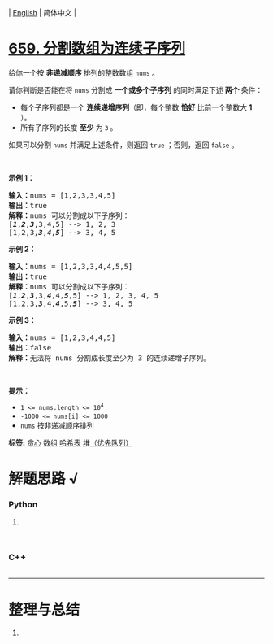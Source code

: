 | [English](README_EN.md) | 简体中文 |

# [659. 分割数组为连续子序列](https://leetcode.cn/problems/split-array-into-consecutive-subsequences)
<p>给你一个按 <strong>非递减顺序</strong> 排列的整数数组 <code>nums</code> 。</p>

<p>请你判断是否能在将 <code>nums</code> 分割成 <strong>一个或多个子序列</strong> 的同时满足下述 <strong>两个</strong> 条件：</p>

<div class="original__bRMd">
<div>
<ul>
	<li>每个子序列都是一个 <strong>连续递增序列</strong>（即，每个整数 <strong>恰好</strong> 比前一个整数大 <strong>1</strong> ）。</li>
	<li>所有子序列的长度 <strong>至少</strong> 为 <code>3</code><strong> </strong>。</li>
</ul>

<p>如果可以分割 <code>nums</code> 并满足上述条件，则返回 <code>true</code> ；否则，返回 <code>false</code> 。</p>
</div>
</div>

<p>&nbsp;</p>

<p><strong class="example">示例 1：</strong></p>

<pre>
<strong>输入：</strong>nums = [1,2,3,3,4,5]
<strong>输出：</strong>true
<strong>解释：</strong>nums 可以分割成以下子序列：
[<em><strong>1</strong></em>,<em><strong>2</strong></em>,<em><strong>3</strong></em>,3,4,5] --&gt; 1, 2, 3
[1,2,3,<em><strong>3</strong></em>,<em><strong>4</strong></em>,<em><strong>5</strong></em>] --&gt; 3, 4, 5
</pre>

<p><strong class="example">示例 2：</strong></p>

<pre>
<strong>输入：</strong>nums = [1,2,3,3,4,4,5,5]
<strong>输出：</strong>true
<strong>解释：</strong>nums 可以分割成以下子序列：
[<em><strong>1</strong></em>,<em><strong>2</strong></em>,<em><strong>3</strong></em>,3,<em><strong>4</strong></em>,4,<em><strong>5</strong></em>,5] --&gt; 1, 2, 3, 4, 5
[1,2,3,<em><strong>3</strong></em>,4,<em><strong>4</strong></em>,5,<em><strong>5</strong></em>] --&gt; 3, 4, 5
</pre>

<p><strong class="example">示例 3：</strong></p>

<pre>
<strong>输入：</strong>nums = [1,2,3,4,4,5]
<strong>输出：</strong>false
<strong>解释：</strong>无法将 nums 分割成长度至少为 3 的连续递增子序列。
</pre>

<p>&nbsp;</p>

<p><b>提示：</b></p>

<ul>
	<li><code>1 &lt;= nums.length &lt;= 10<sup>4</sup></code></li>
	<li><code>-1000 &lt;= nums[i] &lt;= 1000</code></li>
	<li><code>nums</code> 按非递减顺序排列</li>
</ul>

**标签:**  [贪心](https://leetcode.cn/tag/greedy) [数组](https://leetcode.cn/tag/array) [哈希表](https://leetcode.cn/tag/hash-table) [堆（优先队列）](https://leetcode.cn/tag/heap-priority-queue) 
# 解题思路 √

### Python

1. 

```python

```


```python

```

### C++

```cpp

```

---



# 整理与总结

1. 